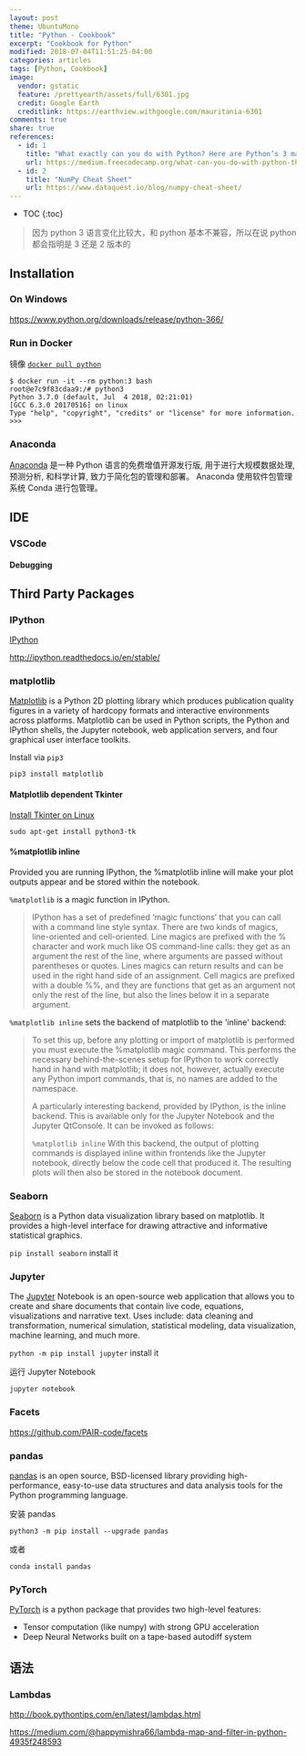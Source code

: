 ```yaml
---
layout: post
theme: UbuntuMono
title: "Python - Cookbook"
excerpt: "Cookbook for Python"
modified: 2018-07-04T11:51:25-04:00
categories: articles
tags: [Python, Cookbook]
image:
  vendor: gstatic
  feature: /prettyearth/assets/full/6301.jpg
  credit: Google Earth
  creditlink: https://earthview.withgoogle.com/mauritania-6301
comments: true
share: true
references:
  - id: 1
    title: "What exactly can you do with Python? Here are Python’s 3 main applications."
    url: https://medium.freecodecamp.org/what-can-you-do-with-python-the-3-main-applications-518db9a68a78
  - id: 2
    title: "NumPy Cheat Sheet"
    url: https://www.dataquest.io/blog/numpy-cheat-sheet/
---
```


* TOC
{:toc}

> 因为 python 3 语言变化比较大，和 python 基本不兼容，所以在说 python 都会指明是 3 还是 2 版本的

## Installation

### On Windows

https://www.python.org/downloads/release/python-366/

### Run in Docker
镜像 [`docker pull python`][docker/python]

```
$ docker run -it --rm python:3 bash
root@e7c9f83cdaa9:/# python3
Python 3.7.0 (default, Jul  4 2018, 02:21:01)
[GCC 6.3.0 20170516] on linux
Type "help", "copyright", "credits" or "license" for more information.
>>>
```

[docker/python]:https://hub.docker.com/_/python/

### Anaconda

[Anaconda][anaconda] 是一种 Python 语言的免费增值开源发行版, 用于进行大规模数据处理, 预测分析, 和科学计算, 致力于简化包的管理和部署。 Anaconda 使用软件包管理系统 Conda 进行包管理。

[anaconda]:https://anaconda.org/anaconda

## IDE

### VSCode

#### Debugging

## Third Party Packages

### IPython

[IPython][ipython]

http://ipython.readthedocs.io/en/stable/

### matplotlib

[Matplotlib][matplotlib] is a Python 2D plotting library which produces publication quality figures in a variety of hardcopy formats and interactive environments across platforms. Matplotlib can be used in Python scripts, the Python and IPython shells, the Jupyter notebook, web application servers, and four graphical user interface toolkits.

Install via `pip3`
```
pip3 install matplotlib
```

#### Matplotlib dependent Tkinter

[Install Tkinter on Linux](https://github.com/anki/cozmo-python-sdk/blob/master/docs/source/install-linux.rst)

`sudo apt-get install python3-tk`

#### %matplotlib inline

Provided you are running IPython, the %matplotlib inline will make your plot outputs appear and be stored within the notebook.

`%matplotlib` is a magic function in IPython.

> IPython has a set of predefined ‘magic functions’ that you can call with a command line style syntax. There are two kinds of magics, line-oriented and cell-oriented. Line magics are prefixed with the % character and work much like OS command-line calls: they get as an argument the rest of the line, where arguments are passed without parentheses or quotes. Lines magics can return results and can be used in the right hand side of an assignment. Cell magics are prefixed with a double %%, and they are functions that get as an argument not only the rest of the line, but also the lines below it in a separate argument.

`%matplotlib inline` sets the backend of matplotlib to the 'inline' backend:

> To set this up, before any plotting or import of matplotlib is performed you must execute the %matplotlib magic command. This performs the necessary behind-the-scenes setup for IPython to work correctly hand in hand with matplotlib; it does not, however, actually execute any Python import commands, that is, no names are added to the namespace.
>
> A particularly interesting backend, provided by IPython, is the  inline backend. This is available only for the Jupyter Notebook and the Jupyter QtConsole. It can be invoked as follows:
>
> `%matplotlib inline` With this backend, the output of plotting commands is displayed inline within frontends like the Jupyter notebook, directly below the code cell that produced it. The resulting plots will then also be stored in the notebook document.

### Seaborn

[Seaborn][seaborn.pydata] is a Python data visualization library based on matplotlib. It provides a high-level interface for drawing attractive and informative statistical graphics.

`pip install seaborn` install it

### Jupyter

The [Jupyter][jupyter] Notebook is an open-source web application that allows you to create and share documents that contain live code, equations, visualizations and narrative text. Uses include: data cleaning and transformation, numerical simulation, statistical modeling, data visualization, machine learning, and much more.

`python -m pip install jupyter` install it

运行 Jupyter Notebook

`jupyter notebook`

### Facets

https://github.com/PAIR-code/facets

### pandas

[pandas][pandas] is an open source, BSD-licensed library providing high-performance, easy-to-use data structures and data analysis tools for the Python programming language.

安装 pandas

`python3 -m pip install --upgrade pandas`

或者

`conda install pandas`

### PyTorch

[PyTorch][pytorch.org] is a python package that provides two high-level features:

* Tensor computation (like numpy) with strong GPU acceleration
* Deep Neural Networks built on a tape-based autodiff system

## 语法

### Lambdas

http://book.pythontips.com/en/latest/lambdas.html

https://medium.com/@happymishra66/lambda-map-and-filter-in-python-4935f248593



[matplotlib]:https://matplotlib.org
[ipython]:https://ipython.org/
[seaborn.pydata]:https://seaborn.pydata.org/
[jupyter]:http://jupyter.org/
[pandas]:https://pandas.pydata.org/
[pytorch.org]:https://pytorch.org/
